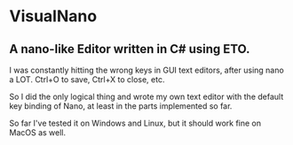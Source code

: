 # VisualNano
## A nano-like Editor written in C# using ETO.

I was constantly hitting the wrong keys in GUI text editors, after using nano a LOT. Ctrl+O to save, Ctrl+X to close, etc.

So I did the only logical thing and wrote my own text editor with the default key binding of Nano, at least in the parts implemented so far.

So far I've tested it on Windows and Linux, but it should work fine on MacOS as well.
